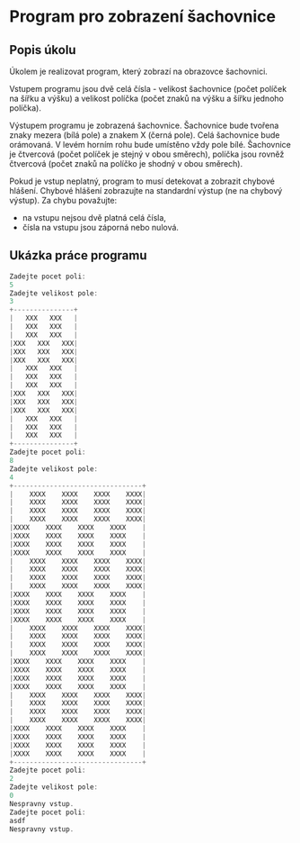 # Program pro zobrazení šachovnice

## Popis úkolu
Úkolem je realizovat program, který zobrazí na obrazovce šachovnici.

Vstupem programu jsou dvě celá čísla - velikost šachovnice (počet políček na šířku a výšku) a velikost políčka (počet znaků na výšku a šířku jednoho políčka).

Výstupem programu je zobrazená šachovnice. Šachovnice bude tvořena znaky mezera (bílá pole) a znakem X (černá pole). Celá šachovnice bude orámovaná. V levém horním rohu bude umístěno vždy pole bílé. Šachovnice je čtvercová (počet políček je stejný v obou směrech), políčka jsou rovněž čtvercová (počet znaků na políčko je shodný v obou směrech).

Pokud je vstup neplatný, program to musí detekovat a zobrazit chybové hlášení. Chybové hlášení zobrazujte na standardní výstup (ne na chybový výstup). Za chybu považujte:
- na vstupu nejsou dvě platná celá čísla,
- čísla na vstupu jsou záporná nebo nulová.

## Ukázka práce programu
```c
Zadejte pocet poli:
5
Zadejte velikost pole:
3
+---------------+
|   XXX   XXX   |
|   XXX   XXX   |
|   XXX   XXX   |
|XXX   XXX   XXX|
|XXX   XXX   XXX|
|XXX   XXX   XXX|
|   XXX   XXX   |
|   XXX   XXX   |
|   XXX   XXX   |
|XXX   XXX   XXX|
|XXX   XXX   XXX|
|XXX   XXX   XXX|
|   XXX   XXX   |
|   XXX   XXX   |
|   XXX   XXX   |
+---------------+
Zadejte pocet poli:
8
Zadejte velikost pole:
4
+--------------------------------+
|    XXXX    XXXX    XXXX    XXXX|
|    XXXX    XXXX    XXXX    XXXX|
|    XXXX    XXXX    XXXX    XXXX|
|    XXXX    XXXX    XXXX    XXXX|
|XXXX    XXXX    XXXX    XXXX    |
|XXXX    XXXX    XXXX    XXXX    |
|XXXX    XXXX    XXXX    XXXX    |
|XXXX    XXXX    XXXX    XXXX    |
|    XXXX    XXXX    XXXX    XXXX|
|    XXXX    XXXX    XXXX    XXXX|
|    XXXX    XXXX    XXXX    XXXX|
|    XXXX    XXXX    XXXX    XXXX|
|XXXX    XXXX    XXXX    XXXX    |
|XXXX    XXXX    XXXX    XXXX    |
|XXXX    XXXX    XXXX    XXXX    |
|XXXX    XXXX    XXXX    XXXX    |
|    XXXX    XXXX    XXXX    XXXX|
|    XXXX    XXXX    XXXX    XXXX|
|    XXXX    XXXX    XXXX    XXXX|
|    XXXX    XXXX    XXXX    XXXX|
|XXXX    XXXX    XXXX    XXXX    |
|XXXX    XXXX    XXXX    XXXX    |
|XXXX    XXXX    XXXX    XXXX    |
|XXXX    XXXX    XXXX    XXXX    |
|    XXXX    XXXX    XXXX    XXXX|
|    XXXX    XXXX    XXXX    XXXX|
|    XXXX    XXXX    XXXX    XXXX|
|    XXXX    XXXX    XXXX    XXXX|
|XXXX    XXXX    XXXX    XXXX    |
|XXXX    XXXX    XXXX    XXXX    |
|XXXX    XXXX    XXXX    XXXX    |
|XXXX    XXXX    XXXX    XXXX    |
+--------------------------------+
Zadejte pocet poli:
2
Zadejte velikost pole:
0
Nespravny vstup.
Zadejte pocet poli:
asdf
Nespravny vstup.
```
